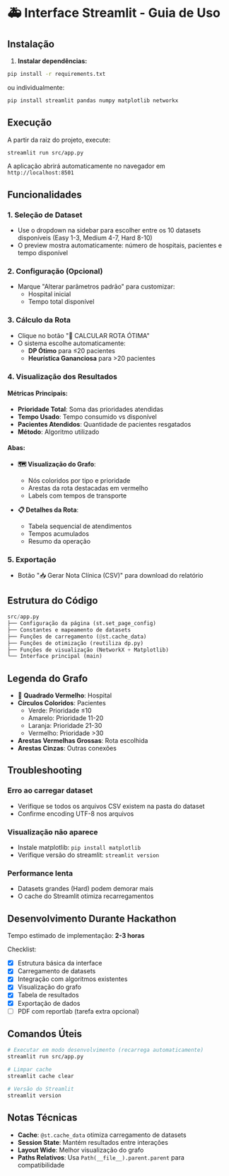 # 🚑 Interface Streamlit - Guia de Uso

## Instalação

1. **Instalar dependências:**
```bash
pip install -r requirements.txt
```

ou individualmente:
```bash
pip install streamlit pandas numpy matplotlib networkx
```

## Execução

A partir da raiz do projeto, execute:

```bash
streamlit run src/app.py
```

A aplicação abrirá automaticamente no navegador em `http://localhost:8501`

## Funcionalidades

### 1. Seleção de Dataset
- Use o dropdown na sidebar para escolher entre os 10 datasets disponíveis (Easy 1-3, Medium 4-7, Hard 8-10)
- O preview mostra automaticamente: número de hospitais, pacientes e tempo disponível

### 2. Configuração (Opcional)
- Marque "Alterar parâmetros padrão" para customizar:
  - Hospital inicial
  - Tempo total disponível

### 3. Cálculo da Rota
- Clique no botão "🚀 CALCULAR ROTA ÓTIMA"
- O sistema escolhe automaticamente:
  - **DP Ótimo** para ≤20 pacientes
  - **Heurística Gananciosa** para >20 pacientes

### 4. Visualização dos Resultados

#### Métricas Principais:
- **Prioridade Total**: Soma das prioridades atendidas
- **Tempo Usado**: Tempo consumido vs disponível
- **Pacientes Atendidos**: Quantidade de pacientes resgatados
- **Método**: Algoritmo utilizado

#### Abas:
- **🗺️ Visualização do Grafo**: 
  - Nós coloridos por tipo e prioridade
  - Arestas da rota destacadas em vermelho
  - Labels com tempos de transporte
  
- **📋 Detalhes da Rota**:
  - Tabela sequencial de atendimentos
  - Tempos acumulados
  - Resumo da operação

### 5. Exportação
- Botão "📥 Gerar Nota Clínica (CSV)" para download do relatório

## Estrutura do Código

```python
src/app.py
├── Configuração da página (st.set_page_config)
├── Constantes e mapeamento de datasets
├── Funções de carregamento (@st.cache_data)
├── Funções de otimização (reutiliza dp.py)
├── Funções de visualização (NetworkX + Matplotlib)
└── Interface principal (main)
```

## Legenda do Grafo

- 🏥 **Quadrado Vermelho**: Hospital
- **Círculos Coloridos**: Pacientes
  - Verde: Prioridade ≤10
  - Amarelo: Prioridade 11-20
  - Laranja: Prioridade 21-30
  - Vermelho: Prioridade >30
- **Arestas Vermelhas Grossas**: Rota escolhida
- **Arestas Cinzas**: Outras conexões

## Troubleshooting

### Erro ao carregar dataset
- Verifique se todos os arquivos CSV existem na pasta do dataset
- Confirme encoding UTF-8 nos arquivos

### Visualização não aparece
- Instale matplotlib: `pip install matplotlib`
- Verifique versão do streamlit: `streamlit version`

### Performance lenta
- Datasets grandes (Hard) podem demorar mais
- O cache do Streamlit otimiza recarregamentos

## Desenvolvimento Durante Hackathon

Tempo estimado de implementação: **2-3 horas**

Checklist:
- [x] Estrutura básica da interface
- [x] Carregamento de datasets
- [x] Integração com algoritmos existentes
- [x] Visualização do grafo
- [x] Tabela de resultados
- [x] Exportação de dados
- [ ] PDF com reportlab (tarefa extra opcional)

## Comandos Úteis

```bash
# Executar em modo desenvolvimento (recarrega automaticamente)
streamlit run src/app.py

# Limpar cache
streamlit cache clear

# Versão do Streamlit
streamlit version
```

## Notas Técnicas

- **Cache**: `@st.cache_data` otimiza carregamento de datasets
- **Session State**: Mantém resultados entre interações
- **Layout Wide**: Melhor visualização do grafo
- **Paths Relativos**: Usa `Path(__file__).parent.parent` para compatibilidade
